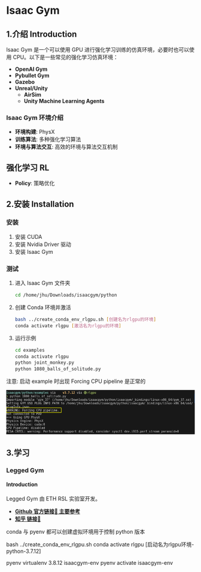 # Isaac Gym

## 1.介绍 Introduction
Isaac Gym 是一个可以使用 GPU 进行强化学习训练的仿真环境，必要时也可以使用 CPU。以下是一些常见的强化学习仿真环境：
- **OpenAI Gym**
- **Pybullet Gym**
- **Gazebo**
- **Unreal/Unity**
  - **AirSim**
  - **Unity Machine Learning Agents**

### Isaac Gym 环境介绍
- **环境构建**: PhysX
- **训练算法**: 多种强化学习算法
- **环境与算法交互**: 高效的环境与算法交互机制

## 强化学习 RL
- **Policy**: 策略优化

## 2.安装 Installation
### 安装
1. 安装 CUDA
2. 安装 Nvidia Driver 驱动
3. 安装 Isaac Gym

### 测试
1. 进入 Isaac Gym 文件夹
    ```bash
    cd /home/jhu/Downloads/isaacgym/python
    ```
2. 创建 Conda 环境并激活
    ```bash
    bash ../create_conda_env_rlgpu.sh [创建名为rlgpu的环境]
    conda activate rlgpu [激活名为rlgpu的环境]
    ```
3. 运行示例
    ```bash
    cd examples
    conda activate rlgpu
    python joint_monkey.py
    python 1080_balls_of_solitude.py
    ```

注意: 启动 example 时出现 Forcing CPU pipeline 是正常的  

<img src="../Picture/Isaac Gym/Example.png" alt="Example" width="800"/>

## 3.学习

### Legged Gym

#### Introduction
Legged Gym 由 ETH RSL 实验室开发。

- **[Github 官方链接🔗 主要参考](https://github.com/leggedrobotics/legged_gym)**
- **[知乎 链接🔗](https://zhuanlan.zhihu.com/p/560826876)**


conda 与 pyenv 都可以创建虚拟环境用于控制 python 版本

bash ../create_conda_env_rlgpu.sh
conda activate rlgpu [启动名为rlgpu环境-python-3.7.12]

pyenv virtualenv 3.8.12 isaacgym-env
pyenv activate isaacgym-env
